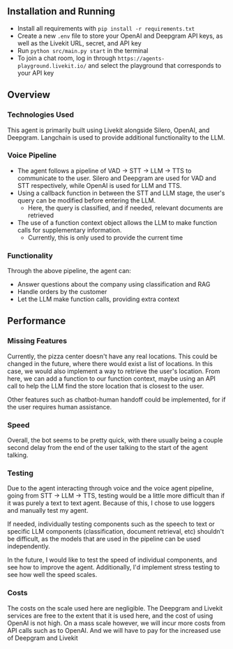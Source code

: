Installation and Running
--------------------
- Install all requirements with `pip install -r requirements.txt`
- Create a new `.env` file to store your OpenAI and Deepgram API keys, as well as the Livekit URL, secret, and API key
- Run `python src/main.py start` in the terminal
- To join a chat room, log in through `https://agents-playground.livekit.io/` and select the playground that corresponds to your API key

Overview
--------------------
<h3>Technologies Used</h3>
This agent is primarily built using Livekit alongside Silero, OpenAI, and Deepgram. Langchain is used to provide additional functionality to the LLM.

<h3>Voice Pipeline</h3>

- The agent follows a pipeline of VAD -> STT -> LLM -> TTS to communicate to the user. Silero and Deepgram are used for VAD and STT respectively, while OpenAI is used for LLM and TTS.
- Using a callback function in between the STT and LLM stage, the user's query can be modified before entering the LLM.
    - Here, the query is classified, and if needed, relevant documents are retrieved
- The use of a function context object allows the LLM to make function calls for supplementary information.
    - Currently, this is only used to provide the current time

<h3>Functionality</h3>
Through the above pipeline, the agent can:

- Answer questions about the company using classification and RAG
- Handle orders by the customer
- Let the LLM make function calls, providing extra context

Performance
--------------------
<h3>Missing Features</h3>

Currently, the pizza center doesn't have any real locations. This could be changed in the future, where there would exist a list of locations. In this case, we would also implement a way to retrieve the user's location. From here, we can add a function to our function context, maybe using an API call to help the LLM find the store location that is closest to the user.

Other features such as chatbot-human handoff could be implemented, for if the user requires human assistance.

<h3>Speed</h3>

Overall, the bot seems to be pretty quick, with there usually being a couple second delay from the end of the user talking to the start of the agent talking. 

<h3>Testing</h3>

Due to the agent interacting through voice and the voice agent pipeline, going from STT -> LLM -> TTS, testing would be a little more difficult than if it was purely a text to text agent. Because of this, I chose to use loggers and manually test my agent. 

If needed, individually testing components such as the speech to text or specific LLM components (classification, document retrieval, etc) shouldn't be difficult, as the models that are used in the pipeline can be used independently.

In the future, I would like to test the speed of individual components, and see how to improve the agent. Additionally, I'd implement stress testing to see how well the speed scales.

<h3>Costs</h3>
The costs on the scale used here are negligible. The Deepgram and Livekit services are free to the extent that it is used here, and the cost of using OpenAI is not high. On a mass scale however, we will incur more costs from API calls such as to OpenAI. And we will have to pay for the increased use of Deepgram and Livekit
